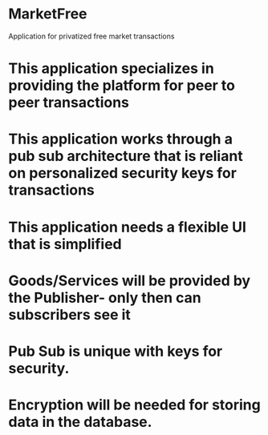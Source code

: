 # MarketFree
Application for privatized free market transactions
# This application specializes in providing the platform for peer to peer transactions
# This application works through a pub sub architecture that is reliant on personalized security keys for transactions
# This application needs a flexible UI that is simplified 
# Goods/Services will be provided by the Publisher- only then can subscribers see it
# Pub Sub is unique with keys for security. 
# Encryption will be needed for storing data in the database. 
